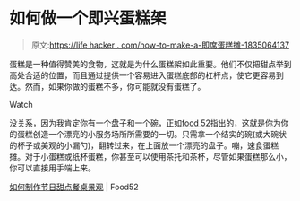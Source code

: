 # 如何做一个即兴蛋糕架

> 原文:[https://life hacker . com/how-to-make-a-即席蛋糕摊-1835064137](https://lifehacker.com/how-to-make-an-impromptu-cake-stand-1835064137)

蛋糕是一种值得赞美的食物，这就是为什么蛋糕架如此重要。他们不仅把甜点举到高处合适的位置，而且通过提供一个容易进入蛋糕底部的杠杆点，使它更容易到达。然而，如果你做的蛋糕不多，你可能就没有蛋糕了。

Watch

没关系，因为我肯定你有一个盘子和一个碗，正如[food 52](https://food52.com/blog/24100-how-to-serve-desserts-festive-tablescape-cakes-pies)指出的，这就是你为你的蛋糕创造一个漂亮的小服务场所所需要的一切。只需拿一个结实的碗(或大碗状的杯子或美观的小漏勺)，翻转过来，在上面放一个漂亮的盘子。嘣，速食蛋糕摊。对于小蛋糕或纸杯蛋糕，你甚至可以使用茶托和茶杯，尽管如果蛋糕那么小，你可以直接用手端上来。

[如何制作节日甜点餐桌景观](https://food52.com/blog/24100-how-to-serve-desserts-festive-tablescape-cakes-pies) | Food52